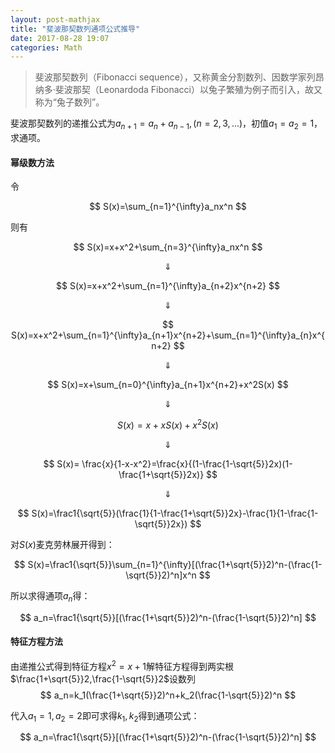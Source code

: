 ```yaml
---
layout: post-mathjax
title: "斐波那契数列通项公式推导"
date: 2017-08-28 19:07
categories: Math
---
```


>斐波那契数列（Fibonacci sequence），又称黄金分割数列、因数学家列昂纳多·斐波那契（Leonardoda Fibonacci）以兔子繁殖为例子而引入，故又称为“兔子数列”。

斐波那契数列的递推公式为$a_{n+1}=a_n+a_{n-1},(n=2,3,...)$，初值$a_1=a_2=1$，求通项。

#### 幂级数方法
令

$$
S(x)=\sum_{n=1}^{\infty}a_nx^n
$$

则有

$$
S(x)=x+x^2+\sum_{n=3}^{\infty}a_nx^n
$$

$$\Downarrow$$

$$
S(x)=x+x^2+\sum_{n=1}^{\infty}a_{n+2}x^{n+2}
$$

$$\Downarrow$$

$$
S(x)=x+x^2+\sum_{n=1}^{\infty}a_{n+1}x^{n+2}+\sum_{n=1}^{\infty}a_{n}x^{n+2}
$$

$$\Downarrow$$

$$
S(x)=x+\sum_{n=0}^{\infty}a_{n+1}x^{n+2}+x^2S(x)
$$

$$\Downarrow$$

$$
S(x)=x+xS(x)+x^2S(x)
$$

$$\Downarrow$$

$$
S(x)= \frac{x}{1-x-x^2}=\frac{x}{(1-\frac{1-\sqrt{5}}2x)(1-\frac{1+\sqrt{5}}2x)}
$$

$$\Downarrow$$

$$
S(x)=\frac1{\sqrt{5}}(\frac{1}{1-\frac{1+\sqrt{5}}2x}-\frac{1}{1-\frac{1-\sqrt{5}}2x})
$$

对$S(x)$麦克劳林展开得到：

$$
S(x)=\frac1{\sqrt{5}}\sum_{n=1}^{\infty}[(\frac{1+\sqrt{5}}2)^n-(\frac{1-\sqrt{5}}2)^n]x^n
$$

所以求得通项$a_n$得：

$$
a_n=\frac1{\sqrt{5}}[(\frac{1+\sqrt{5}}2)^n-(\frac{1-\sqrt{5}}2)^n]
$$

#### 特征方程方法

由递推公式得到特征方程$x^2=x+1$解特征方程得到两实根$\frac{1+\sqrt{5}}2,\frac{1-\sqrt{5}}2$设数列
$$
a_n=k_1(\frac{1+\sqrt{5}}2)^n+k_2(\frac{1-\sqrt{5}}2)^n
$$

代入$a_1=1,a_2=2$即可求得$k_1,k_2$得到通项公式：

$$
a_n=\frac1{\sqrt{5}}[(\frac{1+\sqrt{5}}2)^n-(\frac{1-\sqrt{5}}2)^n]
$$
